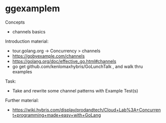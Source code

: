 # ggexamplem

Concepts

- channels basics

Introduction material:
 
- tour.golang.org -> Concurrency  > channels
- https://gobyexample.com/channels
- https://golang.org/doc/effective_go.html#channels
- go get github.com/kenlomaxhybris/GoLunchTalk , and walk thru examples

Task:
- Take and rewrite some channel patterns with Example Test(s)

Further material:
- https://wiki.hybris.com/display/prodandtech/Cloud+Lab%3A+Concurrent+programming+made+easy+with+GoLang

